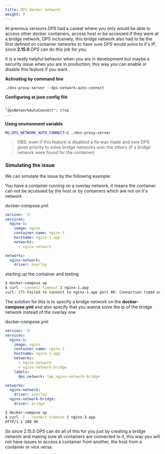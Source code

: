 ```yaml
---
title: DPS docker network
weight: 9
---
```


At previous versions *DPS* had a caveat where you only would be able to access other docker containers, access host or 
be accessed if they were at a bridge network, DPS inclusively, this bridge network also had to be the first defined
on container networks to have sure *DPS* would solve to it's IP, since **2.15.0** *DPS* can do this job for you.

It is a really helpful behavior when you are in development but maybe a security issue when you are in production, this
way you can enable or disable this feature if you want. 

__Activating by command line__

	./dns-proxy-server --dps-network-auto-connect

__Configuring at json config file__

```
...
"dpsNetworkAutoConnect": true
...
```

__Using environment variable__

```bash
MG_DPS_NETWORK_AUTO_CONNECT=1 ./dns-proxy-server
```

> OBS: even if this feature is disabled a fix was made and now DPS gives priority to solve bridge networks over the
> others (if a bridge network were found for the container)

### Simulating the issue

We can simulate the issue by the following example:

You have a container running on a overlay network, it means the container can not be accessed by the host or by 
 containers which are not on it's network

docker-compose.yml
```yaml
version: '3'
services:
  nginx-1:
    image: nginx
    container_name: nginx-1
    hostname: nginx-1.app
    networks:
      - nginx-network

networks:
  nginx-network:
    driver: overlay
```

starting up the container and testing
```bash
$ docker-compose up
$ curl --connect-timeout 2 nginx-1.app
curl: (7) Failed to connect to nginx-1.app port 80: Connection timed out
```

The solution for this is to specify a bridge network on the **docker-compose.yml** and also specify 
that you wanna solve the ip of the bridge network instead of the overlay one

docker-compose.yml
```yaml
version: '3'
services:
  nginx-1:
    image: nginx
    container_name: nginx-1
    hostname: nginx-1.app
    networks:
      - nginx-network
      - nginx-network-bridge
    labels:
      dps.network: tmp_nginx-network-bridge

networks:
  nginx-network:
    driver: overlay
  nginx-network-bridge:
    driver: bridge
```

```bash
$ docker-compose up
$ curl -I --connect-timeout 2 nginx-3.app
HTTP/1.1 200 OK
```

So since 2.15.0 DPS can do all of this for you just by creating a bridge network and making sure all containers are 
connected to it, this way you will not have issues to access a container from another, 
the host from a container or vice versa.
